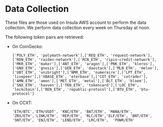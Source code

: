 # Data Collection

These files are those used on Insula AWS account to perform the data collection.
We perform data collection every week on Thursday at noon.

The following token pairs are retrieved:
- On CoinGecko:

      ['POLY_ETH', 'polymath-network'],['REQ_ETH', 'request-network'],['RDN_ETH', 'raiden-network'],['RCN_ETH', 'ripio-credit-network'],['MKR_ETH', 'maker'],['ANT_ETH', 'aragon'],['PNK_ETH', 'kleros'],['GNO_ETH', 'gnosis'],['GEN_ETH', 'daostack'],['MLN_ETH', 'melon'],['UBT_ETH', 'unibright'],['NMR_ETH', 'numeraire'],['LPT_ETH', 'livepeer'],['XBASE_ETH', 'eterbase'],['COT_ETH', 'cotrader'],['AMN_ETH', 'amon'],['MET_ETH', 'metal'],['BLT_ETH', 'bloom'],['SNX_ETH', 'havven'],['TKN_ETH', 'tokencard'],['LOC_ETH', 'lockchain'],['REN_ETH', 'republic-protocol'],['BTU_ETH', 'btu-protocol']

- On CCXT:
      
      'ETH/BTC','ETH/USDT', 'KNC/ETH', 'BAT/ETH', 'MANA/ETH', 'ZRX/ETH','LINK/ETH', 'REP/ETH', 'RLC/ETH','ELF/ETH', 'BNT/ETH', 'SNT/ETH', 'ENJ/ETH', 'LEND/ETH', 'LRC/ETH',  'POWR/ETH'

